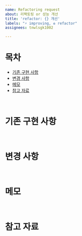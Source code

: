 ```yaml
---
name: Refactoring request
about: 리팩토링 or 성능 개선
title: 'refactor: {} 개선'
labels: "⚡ improving, ♻️ refactor"
assignees: tnwlsgk1002

---
```


# 목차
- [기존 구현 사항](#기존-구현-사항)
- [변경 사항](#변경-사항)
- [메모](#메모)
- [참고 자료](#참고-자료)
  
<br/>

# 기존 구현 사항

<br/>

# 변경 사항

<br/>

# 메모

<br/>

# 참고 자료

